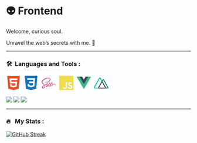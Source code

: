 <p>
<img src="https://komarev.com/ghpvc/?username=feelnofear&style=flat-square&color=blue" alt=""/>
</p>

# 👽 Frontend

Welcome, curious soul.

Unravel the web’s secrets with me. 🌌

---

### 🛠 &nbsp;Languages and Tools :

<p>
<img src="https://github.com/devicons/devicon/blob/master/icons/html5/html5-plain.svg" title="html5" alt="html5" width="40" height="40"/>&nbsp;
<img src="https://github.com/devicons/devicon/blob/master/icons/css3/css3-plain.svg" title="css3" alt="css3" width="40" height="40"/>&nbsp;
<img src="https://github.com/devicons/devicon/blob/master/icons/sass/sass-original.svg" title="sass" alt="sass" width="40" height="40"/>&nbsp;
<img src="https://github.com/devicons/devicon/blob/master/icons/javascript/javascript-plain.svg" title="JavaScript" alt="JavaScript" width="40" height="40"/>&nbsp;
<img src="https://github.com/devicons/devicon/blob/master/icons/vuejs/vuejs-original.svg" title="VUE" alt="VUE" width="40" height="40"/>&nbsp;
<img src="https://github.com/devicons/devicon/blob/master/icons/nuxtjs/nuxtjs-original.svg" title="Nuxt" alt="Nuxt" width="40" height="40"/>&nbsp;
  
  ![](https://img.shields.io/badge/OS-Mac-informational?style=flat&logo=mac&logoColor=white&color=2bbc8a)
  ![](https://img.shields.io/badge/OS-Windows-informational?style=flat&logo=windows&logoColor=white&color=2bbc8a)
  ![](https://img.shields.io/badge/Editor-Visual_Studio_Code-informational?style=flat&logo=visualstudiocode&logoColor=white&color=2bbc8a)
</p>

---

### 🔥 &nbsp; My Stats :

[![GitHub Streak](https://streak-stats.demolab.com?user=feelnofear&theme=whatsapp-dark2&hide_border=true)](https://git.io/streak-stats)
<!-- [![Top Langs](https://github-readme-stats.vercel.app/api/top-langs/?username=feelnofear&layout=compact&theme=vision-friendly-dark)](https://github.com/anuraghazra/github-readme-stats) -->

